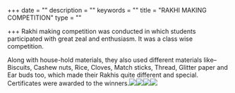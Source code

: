 +++
date = ""
description = ""
keywords = ""
title = "RAKHI MAKING COMPETITION"
type = ""

+++
Rakhi making competition was conducted in which students participated with great zeal and enthusiasm. It was a class wise competition.

Along with house-hold materials, they also used different materials like– Biscuits, Cashew nuts, Rice, Cloves, Match sticks, Thread, Glitter paper and Ear buds too, which made their Rakhis quite different and special. Certificates were awarded to the winners.![](/uploads/2019/12/10/20190820_095136.jpg)![](/uploads/2019/12/10/20190820_114920.jpg)![](/uploads/2019/12/10/20190820_120654.jpg)![](/uploads/2019/12/10/IMG-20190820-WA0031.jpg)